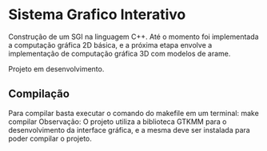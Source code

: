 # Sistema Grafico Interativo

Construção de um SGI na linguagem C++. Até o momento foi implementada a computação gráfica 2D básica, e a próxima etapa envolve a implementação de computação gráfica 3D com modelos de arame.

Projeto em desenvolvimento.

## Compilação

Para compilar basta executar o comando do makefile em um terminal: make compilar
Observação: O projeto utiliza a biblioteca GTKMM para o desenvolvimento da interface gráfica, e a mesma deve ser instalada para poder compilar o projeto.
